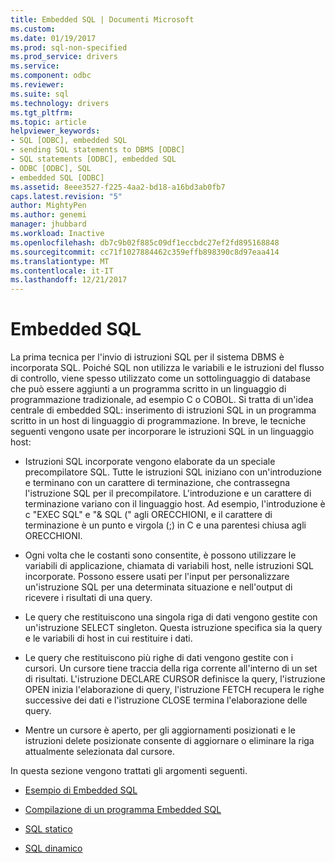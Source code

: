 ```yaml
---
title: Embedded SQL | Documenti Microsoft
ms.custom: 
ms.date: 01/19/2017
ms.prod: sql-non-specified
ms.prod_service: drivers
ms.service: 
ms.component: odbc
ms.reviewer: 
ms.suite: sql
ms.technology: drivers
ms.tgt_pltfrm: 
ms.topic: article
helpviewer_keywords:
- SQL [ODBC], embedded SQL
- sending SQL statements to DBMS [ODBC]
- SQL statements [ODBC], embedded SQL
- ODBC [ODBC], SQL
- embedded SQL [ODBC]
ms.assetid: 8eee3527-f225-4aa2-bd18-a16bd3ab0fb7
caps.latest.revision: "5"
author: MightyPen
ms.author: genemi
manager: jhubbard
ms.workload: Inactive
ms.openlocfilehash: db7c9b02f885c09df1eccbdc27ef2fd895168848
ms.sourcegitcommit: cc71f1027884462c359effb898390c8d97eaa414
ms.translationtype: MT
ms.contentlocale: it-IT
ms.lasthandoff: 12/21/2017
---
```

# <a name="embedded-sql"></a>Embedded SQL
La prima tecnica per l'invio di istruzioni SQL per il sistema DBMS è incorporata SQL. Poiché SQL non utilizza le variabili e le istruzioni del flusso di controllo, viene spesso utilizzato come un sottolinguaggio di database che può essere aggiunti a un programma scritto in un linguaggio di programmazione tradizionale, ad esempio C o COBOL. Si tratta di un'idea centrale di embedded SQL: inserimento di istruzioni SQL in un programma scritto in un host di linguaggio di programmazione. In breve, le tecniche seguenti vengono usate per incorporare le istruzioni SQL in un linguaggio host:  
  
-   Istruzioni SQL incorporate vengono elaborate da un speciale precompilatore SQL. Tutte le istruzioni SQL iniziano con un'introduzione e terminano con un carattere di terminazione, che contrassegna l'istruzione SQL per il precompilatore. L'introduzione e un carattere di terminazione variano con il linguaggio host. Ad esempio, l'introduzione è c "EXEC SQL" e "& SQL (" agli ORECCHIONI, e il carattere di terminazione è un punto e virgola (;) in C e una parentesi chiusa agli ORECCHIONI.  
  
-   Ogni volta che le costanti sono consentite, è possono utilizzare le variabili di applicazione, chiamata di variabili host, nelle istruzioni SQL incorporate. Possono essere usati per l'input per personalizzare un'istruzione SQL per una determinata situazione e nell'output di ricevere i risultati di una query.  
  
-   Le query che restituiscono una singola riga di dati vengono gestite con un'istruzione SELECT singleton. Questa istruzione specifica sia la query e le variabili di host in cui restituire i dati.  
  
-   Le query che restituiscono più righe di dati vengono gestite con i cursori. Un cursore tiene traccia della riga corrente all'interno di un set di risultati. L'istruzione DECLARE CURSOR definisce la query, l'istruzione OPEN inizia l'elaborazione di query, l'istruzione FETCH recupera le righe successive dei dati e l'istruzione CLOSE termina l'elaborazione delle query.  
  
-   Mentre un cursore è aperto, per gli aggiornamenti posizionati e le istruzioni delete posizionate consente di aggiornare o eliminare la riga attualmente selezionata dal cursore.  
  
 In questa sezione vengono trattati gli argomenti seguenti.  
  
-   [Esempio di Embedded SQL](../../odbc/reference/embedded-sql-example.md)  
  
-   [Compilazione di un programma Embedded SQL](../../odbc/reference/compiling-an-embedded-sql-program.md)  
  
-   [SQL statico](../../odbc/reference/static-sql.md)  
  
-   [SQL dinamico](../../odbc/reference/dynamic-sql.md)

